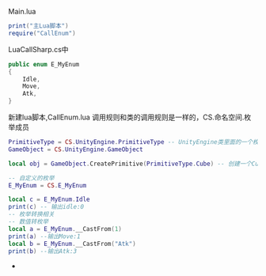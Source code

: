 Main.lua
```lua
print("主Lua脚本")
require("CallEnum")
```
LuaCallSharp.cs中
```C#
public enum E_MyEnum
{
	Idle,
	Move,
	Atk,
}
```
新建lua脚本,CallEnum.lua
调用规则和类的调用规则是一样的，CS.命名空间.枚举成员
```lua
PrimitiveType = CS.UnityEngine.PrimitiveType -- UnityEngine类里面的一个枚举
GameObject = CS.UnityEngine.GameObject

local obj = GameObject.CreatePrimitive(PrimitiveType.Cube) -- 创建一个Cube立方体

-- 自定义的枚举
E_MyEnum = CS.E_MyEnum

local c = E_MyEnum.Idle
print(c) -- 输出idle:0
-- 枚举转换相关
-- 数值转枚举
local a = E_MyEnum.__CastFrom(1)
print(a) --输出Move:1
local b = E_MyEnum.__CastFrom("Atk")
print(b) --输出Atk:3
```
- 
